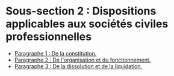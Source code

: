 # Sous-section 2 : Dispositions applicables aux sociétés civiles professionnelles

- [Paragraphe 1 : De la constitution.](paragraphe-1)
- [Paragraphe 2 : De l'organisation et du fonctionnement.](paragraphe-2)
- [Paragraphe 3 : De la dissolution et de la liquidation.](paragraphe-3)
